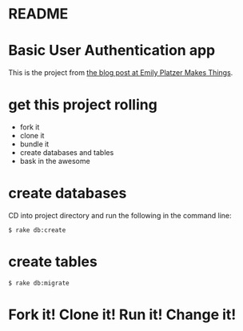 # README

# Basic User Authentication app

This is the project from [the blog post at Emily Platzer Makes Things](http://www.emilyplatzer.io/2014-08-04-active-record-validations.html).

# get this project rolling

* fork it
* clone it
* bundle it
* create databases and tables
* bask in the awesome

# create databases

CD into project directory and run the following in the command line:

    $ rake db:create

# create tables

    $ rake db:migrate

# Fork it! Clone it! Run it! Change it!
